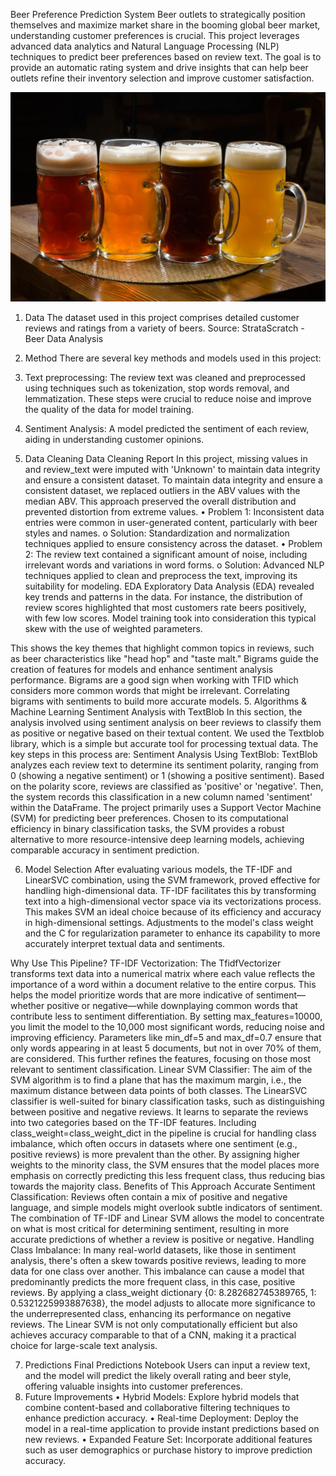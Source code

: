 Beer Preference Prediction System
Beer outlets to strategically position themselves and maximize market share in the booming global beer market, understanding customer preferences is crucial. This project leverages advanced data analytics and Natural Language Processing (NLP) techniques to predict beer preferences based on review text. The goal is to provide an automatic rating system and drive insights that can help beer outlets refine their inventory selection and improve customer satisfaction.
 
![Local Image](Beer.jpg)





1. Data
The dataset used in this project comprises detailed customer reviews and ratings from a variety of beers. 
Source: StrataScratch - Beer Data Analysis
2. Method
There are several key methods and models used in this project:
1.	Text preprocessing: The review text was cleaned and preprocessed using techniques such as tokenization, stop words removal, and lemmatization. These steps were crucial to reduce noise and improve the quality of the data for model training.
2.	Sentiment Analysis: A model predicted the sentiment of each review, aiding in understanding customer opinions.

3. Data Cleaning
Data Cleaning Report
In this project, missing values in and review_text  were imputed with 'Unknown' to maintain data integrity and ensure a consistent dataset. To maintain data integrity and ensure a consistent dataset, we replaced outliers in the ABV values with the median ABV. This approach preserved the overall distribution and prevented distortion from extreme values.
•	Problem 1: Inconsistent data entries were common in user-generated content, particularly with beer styles and names.
o	Solution: Standardization and normalization techniques applied to ensure consistency across the dataset.
•	Problem 2: The review text contained a significant amount of noise, including irrelevant words and variations in word forms.
o	Solution: Advanced NLP techniques applied to clean and preprocess the text, improving its suitability for modeling.
EDA 
Exploratory Data Analysis (EDA) revealed key trends and patterns in the data. For instance, the distribution of review scores highlighted that most customers rate beers positively, with few low scores. Model training took into consideration this typical skew with the use of weighted parameters.
 
This shows the key themes that highlight common topics in reviews, such as beer characteristics like "head hop" and "taste malt." Bigrams guide the creation of features for models and enhance sentiment analysis performance. Bigrams are a good sign when working with TFID which considers more common words that might be irrelevant. Correlating bigrams with sentiments to build more accurate models.
5. Algorithms & Machine Learning
Sentiment Analysis with TextBlob
In this section, the analysis involved using sentiment analysis on beer reviews to classify them as positive or negative based on their textual content. We used the Textblob library, which is a simple but accurate tool for processing textual data. The key steps in this process are:
Sentiment Analysis Using TextBlob: TextBlob analyzes each review text to determine its sentiment polarity, ranging from 0 (showing a negative sentiment) or 1 (showing a positive sentiment). Based on the polarity score, reviews are classified as 'positive' or 'negative'. Then, the system records this classification in a new column named 'sentiment' within the DataFrame. The project primarily uses a Support Vector Machine (SVM) for predicting beer preferences. Chosen to its computational efficiency in binary classification tasks, the SVM provides a robust alternative to more resource-intensive deep learning models, achieving comparable accuracy in sentiment prediction.

6. Model Selection
After evaluating various models, the TF-IDF and LinearSVC combination, using the SVM framework, proved effective for handling high-dimensional data. TF-IDF facilitates this by transforming text into a high-dimensional vector space via its vectorizations process. This makes SVM an ideal choice because of its efficiency and accuracy in high-dimensional settings. Adjustments to the model's class weight and the C for regularization parameter to enhance its capability to more accurately interpret textual data and sentiments.

  

Why Use This Pipeline?
TF-IDF Vectorization:
The TfidfVectorizer transforms text data into a numerical matrix where each value reflects the importance of a word within a document relative to the entire corpus. This helps the model prioritize words that are more indicative of sentiment—whether positive or negative—while downplaying common words that contribute less to sentiment differentiation. By setting max_features=10000, you limit the model to the 10,000 most significant words, reducing noise and improving efficiency. Parameters like min_df=5 and max_df=0.7 ensure that only words appearing in at least 5 documents, but not in over 70% of them, are considered. This further refines the features, focusing on those most relevant to sentiment classification.
Linear SVM Classifier:
The aim of the SVM algorithm is to find a plane that has the maximum margin, i.e., the maximum distance between data points of both classes. The LinearSVC classifier is well-suited for binary classification tasks, such as distinguishing between positive and negative reviews. It learns to separate the reviews into two categories based on the TF-IDF features. Including class_weight=class_weight_dict in the pipeline is crucial for handling class imbalance, which often occurs in datasets where one sentiment (e.g., positive reviews) is more prevalent than the other. By assigning higher weights to the minority class, the SVM ensures that the model places more emphasis on correctly predicting this less frequent class, thus reducing bias towards the majority class.
Benefits of This Approach
Accurate Sentiment Classification:
Reviews often contain a mix of positive and negative language, and simple models might overlook subtle indicators of sentiment. The combination of TF-IDF and Linear SVM allows the model to concentrate on what is most critical for determining sentiment, resulting in more accurate predictions of whether a review is positive or negative.
Handling Class Imbalance:
In many real-world datasets, like those in sentiment analysis, there's often a skew towards positive reviews, leading to more data for one class over another. This imbalance can cause a model that predominantly predicts the more frequent class, in this case, positive reviews. By applying a class_weight dictionary {0: 8.282682745389765, 1: 0.5321225993887638}, the model adjusts to allocate more significance to the underrepresented class, enhancing its performance on negative reviews. The Linear SVM is not only computationally efficient but also achieves accuracy comparable to that of a CNN, making it a practical choice for large-scale text analysis. 

7. Predictions
Final Predictions Notebook
Users can input a review text, and the model will predict the likely overall rating and beer style, offering valuable insights into customer preferences.
8. Future Improvements
•	Hybrid Models: Explore hybrid models that combine content-based and collaborative filtering techniques to enhance prediction accuracy.
•	Real-time Deployment: Deploy the model in a real-time application to provide instant predictions based on new reviews.
•	Expanded Feature Set: Incorporate additional features such as user demographics or purchase history to improve prediction accuracy.

